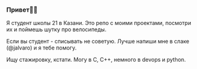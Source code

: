 ### Привет🧚‍♂️

Я студент школы 21 в Казани. Это репо с моими проектами, посмотри их и поймешь шутку про велосипеды.

Если вы студент - списывать не советую. Лучше напиши мне в слаке (@jalvaro) и я тебе помогу.

Ищу стажировку, кстати. Могу в C, C++, немного в devops и python.
